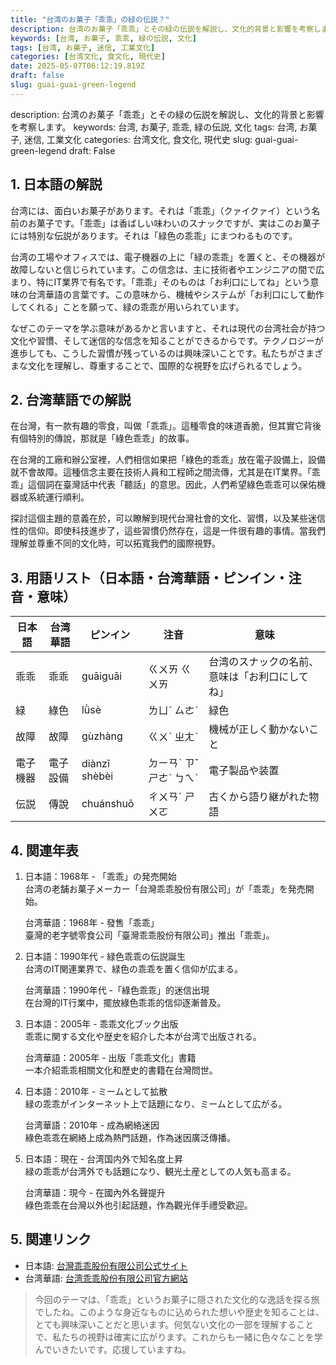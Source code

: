 ```yaml
---
title: "台湾のお菓子「乖乖」の緑の伝説？"
description: 台湾のお菓子「乖乖」とその緑の伝説を解説し、文化的背景と影響を考察します。
keywords: [台湾, お菓子, 乖乖, 緑の伝説, 文化]
tags: [台湾, お菓子, 迷信, 工業文化]
categories: [台湾文化, 食文化, 現代史]
date: 2025-05-07T06:12:19.819Z
draft: false
slug: guai-guai-green-legend
---
```


description: 台湾のお菓子「乖乖」とその緑の伝説を解説し、文化的背景と影響を考察します。
keywords: 台湾, お菓子, 乖乖, 緑の伝説, 文化
tags: 台湾, お菓子, 迷信, 工業文化
categories: 台湾文化, 食文化, 現代史
slug: guai-guai-green-legend
draft: False

## 1. 日本語の解説

台湾には、面白いお菓子があります。それは「乖乖」（クァイクァイ）という名前のお菓子です。「乖乖」は香ばしい味わいのスナックですが、実はこのお菓子には特別な伝説があります。それは「緑色の乖乖」にまつわるものです。

台湾の工場やオフィスでは、電子機器の上に「緑の乖乖」を置くと、その機器が故障しないと信じられています。この信念は、主に技術者やエンジニアの間で広まり、特にIT業界で有名です。「乖乖」そのものは「お利口にしてね」という意味の台湾華語の言葉です。この意味から、機械やシステムが「お利口にして動作してくれる」ことを願って、緑の乖乖が用いられています。

なぜこのテーマを学ぶ意味があるかと言いますと、それは現代の台湾社会が持つ文化や習慣、そして迷信的な信念を知ることができるからです。テクノロジーが進歩しても、こうした習慣が残っているのは興味深いことです。私たちがさまざまな文化を理解し、尊重することで、国際的な視野を広げられるでしょう。

## 2. 台湾華語での解説

在台灣，有一款有趣的零食，叫做「乖乖」。這種零食的味道香脆，但其實它背後有個特別的傳說，那就是「綠色乖乖」的故事。

在台灣的工廠和辦公室裡，人們相信如果把「綠色的乖乖」放在電子設備上，設備就不會故障。這種信念主要在技術人員和工程師之間流傳，尤其是在IT業界。「乖乖」這個詞在臺灣話中代表「聽話」的意思。因此，人們希望綠色乖乖可以保佑機器或系統運行順利。

探討這個主題的意義在於，可以瞭解到現代台灣社會的文化、習慣，以及某些迷信性的信仰。即使科技進步了，這些習慣仍然存在，這是一件很有趣的事情。當我們理解並尊重不同的文化時，可以拓寬我們的國際視野。

## 3. 用語リスト（日本語・台湾華語・ピンイン・注音・意味）

| 日本語    | 台湾華語 | ピンイン  | 注音    | 意味                         |
|-----------|----------|----------|---------|------------------------------|
| 乖乖       | 乖乖     | guāiguāi | ㄍㄨㄞ ㄍㄨㄞ | 台湾のスナックの名前、意味は「お利口にしてね」 |
| 緑         | 綠色     | lǜsè     | ㄌㄩˋ ㄙㄜˋ | 緑色                         |
| 故障       | 故障     | gùzhàng  | ㄍㄨˋ ㄓㄤˋ | 機械が正しく動かないこと      |
| 電子機器   | 電子設備 | diànzǐ shèbèi | ㄉㄧㄢˋ ㄗˇ ㄕㄜˋ ㄅㄟˋ | 電子製品や装置               |
| 伝説       | 傳說     | chuánshuō| ㄔㄨㄢˊ ㄕㄨㄛ | 古くから語り継がれた物語       |

## 4. 関連年表

1. 日本語：1968年 - 「乖乖」の発売開始  
   台湾の老舗お菓子メーカー「台灣乖乖股份有限公司」が「乖乖」を発売開始。

   台湾華語：1968年 - 發售「乖乖」  
   臺灣的老字號零食公司「臺灣乖乖股份有限公司」推出「乖乖」。

2. 日本語：1990年代 - 緑色乖乖の伝説誕生  
   台湾のIT関連業界で、緑色の乖乖を置く信仰が広まる。

   台湾華語：1990年代 -「綠色乖乖」的迷信出現  
   在台灣的IT行業中，擺放綠色乖乖的信仰逐漸普及。

3. 日本語：2005年 - 乖乖文化ブック出版  
   乖乖に関する文化や歴史を紹介した本が台湾で出版される。

   台湾華語：2005年 - 出版「乖乖文化」書籍  
   一本介紹乖乖相關文化和歷史的書籍在台灣問世。

4. 日本語：2010年 - ミームとして拡散  
   緑の乖乖がインターネット上で話題になり、ミームとして広がる。

   台湾華語：2010年 - 成為網絡迷因  
   綠色乖乖在網絡上成為熱門話題，作為迷因廣泛傳播。

5. 日本語：現在 - 台湾国内外で知名度上昇  
   緑の乖乖が台湾外でも話題になり、観光土産としての人気も高まる。

   台湾華語：現今 - 在國內外名聲提升  
   綠色乖乖在台灣以外也引起話題，作為觀光伴手禮受歡迎。

## 5. 関連リンク

- 日本語: [台灣乖乖股份有限公司公式サイト](https://www.guai-guai.com.tw/)
- 台湾華語: [台湾乖乖股份有限公司官方網站](https://www.guai-guai.com.tw/)

>今回のテーマは、「乖乖」というお菓子に隠された文化的な逸話を探る旅でしたね。このような身近なものに込められた想いや歴史を知ることは、とても興味深いことだと思います。何気ない文化の一部を理解することで、私たちの視野は確実に広がります。これからも一緒に色々なことを学んでいきたいです。応援していますね。